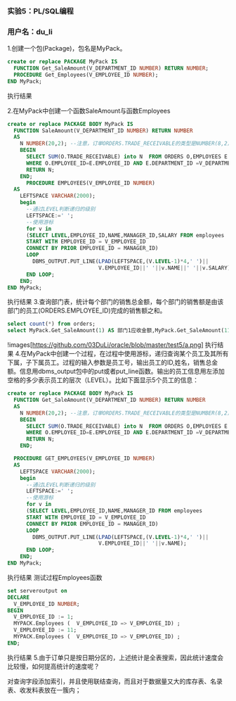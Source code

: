 ### 实验5：PL/SQL编程
### 用户名：du_li
1.创建一个包(Package)，包名是MyPack。
```sql
create or replace PACKAGE MyPack IS
  FUNCTION Get_SaleAmount(V_DEPARTMENT_ID NUMBER) RETURN NUMBER;
  PROCEDURE Get_Employees(V_EMPLOYEE_ID NUMBER);
END MyPack;
```
执行结果

2.在MyPack中创建一个函数SaleAmount与函数Employees
```sql
create or replace PACKAGE BODY MyPack IS
  FUNCTION SaleAmount(V_DEPARTMENT_ID NUMBER) RETURN NUMBER
  AS
    N NUMBER(20,2); --注意，订单ORDERS.TRADE_RECEIVABLE的类型是NUMBER(8,2),汇总之后，数据要大得多。
    BEGIN
      SELECT SUM(O.TRADE_RECEIVABLE) into N  FROM ORDERS O,EMPLOYEES E
      WHERE O.EMPLOYEE_ID=E.EMPLOYEE_ID AND E.DEPARTMENT_ID =V_DEPARTMENT_ID;
      RETURN N;
    END;
      PROCEDURE EMPLOYEES(V_EMPLOYEE_ID NUMBER)
  AS
    LEFTSPACE VARCHAR(2000);
    begin
      --通过LEVEL判断递归的级别
      LEFTSPACE:=' ';
      --使用游标
      for v in
      (SELECT LEVEL,EMPLOYEE_ID,NAME,MANAGER_ID,SALARY FROM employees
      START WITH EMPLOYEE_ID = V_EMPLOYEE_ID
      CONNECT BY PRIOR EMPLOYEE_ID = MANAGER_ID)
      LOOP
        DBMS_OUTPUT.PUT_LINE(LPAD(LEFTSPACE,(V.LEVEL-1)*4,' ')||
                             V.EMPLOYEE_ID||' '||v.NAME||' '||v.SALARY);
      END LOOP;
    END;
END MyPack;
```
执行结果
3.查询部门表，统计每个部门的销售总金额，每个部门的销售额是由该部门的员工(ORDERS.EMPLOYEE_ID)完成的销售额之和。
```sql
select count(*) from orders;
select MyPack.Get_SaleAmount(1) AS 部门1应收金额,MyPack.Get_SaleAmount(11) AS 部门11应收金额,MyPack.Get_SaleAmount(12) AS 部门12应收金额 from dual;
```
!images[https://github.com/03DuLi/oracle/blob/master/test5/a.png]
执行结果
4.在MyPack中创建一个过程，在过程中使用游标，递归查询某个员工及其所有下属，子下属员工。过程的输入参数是员工号，输出员工的ID,姓名，销售总金额。信息用dbms_output包中的put或者put_line函数。输出的员工信息用左添加空格的多少表示员工的层次（LEVEL）。比如下面显示5个员工的信息：
```sql
create or replace PACKAGE BODY MyPack IS
  FUNCTION Get_SaleAmount(V_DEPARTMENT_ID NUMBER) RETURN NUMBER
  AS
    N NUMBER(20,2); --注意，订单ORDERS.TRADE_RECEIVABLE的类型是NUMBER(8,2),汇总之后，数据要大得多。
    BEGIN
      SELECT SUM(O.TRADE_RECEIVABLE) into N  FROM ORDERS O,EMPLOYEES E
      WHERE O.EMPLOYEE_ID=E.EMPLOYEE_ID AND E.DEPARTMENT_ID =V_DEPARTMENT_ID;
      RETURN N;
    END;

  PROCEDURE GET_EMPLOYEES(V_EMPLOYEE_ID NUMBER)
  AS
    LEFTSPACE VARCHAR(2000);
    begin
      --通过LEVEL判断递归的级别
      LEFTSPACE:=' ';
      --使用游标
      for v in
      (SELECT LEVEL,EMPLOYEE_ID,NAME,MANAGER_ID FROM employees
      START WITH EMPLOYEE_ID = V_EMPLOYEE_ID
      CONNECT BY PRIOR EMPLOYEE_ID = MANAGER_ID)
      LOOP
        DBMS_OUTPUT.PUT_LINE(LPAD(LEFTSPACE,(V.LEVEL-1)*4,' ')||
                             V.EMPLOYEE_ID||' '||v.NAME);
      END LOOP;
    END;
END MyPack;
```
执行结果
测试过程Employees函数
```sql
set serveroutput on
DECLARE
  V_EMPLOYEE_ID NUMBER;    
BEGIN
  V_EMPLOYEE_ID := 1;
  MYPACK.Employees (  V_EMPLOYEE_ID => V_EMPLOYEE_ID) ;  
  V_EMPLOYEE_ID := 11;
  MYPACK.Employees (  V_EMPLOYEE_ID => V_EMPLOYEE_ID) ;    
END;
```
执行结果
5.由于订单只是按日期分区的，上述统计是全表搜索，因此统计速度会比较慢，如何提高统计的速度呢？

对查询字段添加索引，并且使用联结查询，而且对于数据量又大的库存表、名录表、收发料表放在一簇内；
